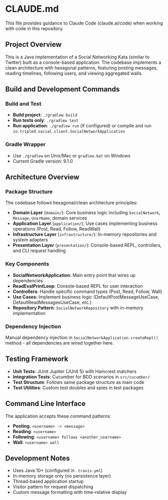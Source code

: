 # CLAUDE.md

This file provides guidance to Claude Code (claude.ai/code) when working with code in this repository.

## Project Overview
This is a Java implementation of a Social Networking Kata (similar to Twitter) built as a console-based application. The codebase implements a clean architecture with hexagonal patterns, featuring posting messages, reading timelines, following users, and viewing aggregated walls.

## Build and Development Commands

### Build and Test
- **Build project**: `./gradlew build`
- **Run tests only**: `./gradlew test`
- **Run application**: `./gradlew run` (if configured) or compile and run `io.tripled.social.client.SocialNetworkApplication`

### Gradle Wrapper
- Use `./gradlew` on Unix/Mac or `gradlew.bat` on Windows
- Current Gradle version: 9.1.0

## Architecture Overview

### Package Structure
The codebase follows hexagonal/clean architecture principles:

- **Domain Layer** (`domain/`): Core business logic including `SocialNetwork`, `Message`, `UserName`, domain services
- **Application Layer** (`application/`): Use cases implementing business operations (Post, Read, Follow, ReadWall)
- **Infrastructure Layer** (`infrastructure/`): In-memory repositories and system adapters
- **Presentation Layer** (`presentation/`): Console-based REPL, controllers, and CLI request handling

### Key Components
- **SocialNetworkApplication**: Main entry point that wires up dependencies
- **ReadEvalPrintLoop**: Console-based REPL for user interaction
- **Controllers**: Handle specific command types (Post, Read, Follow, Wall)
- **Use Cases**: Implement business logic (DefaultPostMessageUseCase, DefaultReadMessagesUseCase, etc.)
- **Repository Pattern**: `SocialNetworkRepository` with in-memory implementation

### Dependency Injection
Manual dependency injection in `SocialNetworkApplication.createRepl()` method - all dependencies are wired together here.

## Testing Framework
- **Unit Tests**: JUnit Jupiter (JUnit 5) with Hamcrest matchers
- **Integration Tests**: Cucumber for BDD scenarios in `src/cucumber/`
- **Test Structure**: Follows same package structure as main code
- **Test Utilities**: Custom test doubles and spies in test packages

## Command Line Interface
The application accepts these command patterns:
- **Posting**: `<username> -> <message>`
- **Reading**: `<username>`
- **Following**: `<username> follows <another_username>`
- **Wall**: `<username> wall`

## Development Notes
- Uses Java 10+ (configured in `.travis.yml`)
- In-memory storage only (no persistence layer)
- Thread-based application startup
- Visitor pattern for request dispatching
- Custom message formatting with time-relative display